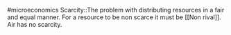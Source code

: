 #microeconomics 
Scarcity::The problem with distributing resources in a fair and equal manner. For a resource to be non scarce it must be [[Non rival]]. Air has no scarcity.
